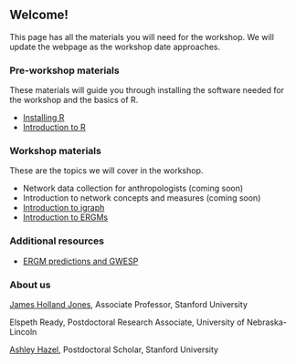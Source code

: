 ## Welcome!

This page has all the materials you will need for the workshop. We will update the webpage as the workshop date approaches.

### Pre-workshop materials

These materials will guide you through installing the software needed for the workshop and the basics of R.

- [Installing R](R-setup.Rmd)
- [Introduction to R](intro-R.html)

### Workshop materials

These are the topics we will cover in the workshop.

- Network data collection for anthropologists (coming soon)
- Introduction to network concepts and measures (coming soon)
- [Introduction to igraph](intro-igraph.html)
- [Introduction to ERGMs](intro-ergm.html)

### Additional resources

- [ERGM predictions and GWESP](ergm-predictions.html)


### About us

[James Holland Jones](https://people.stanford.edu/jhj1/), Associate Professor, Stanford University

Elspeth Ready, Postdoctoral Research Associate, University of Nebraska-Lincoln

[Ashley Hazel](https://anthropology.stanford.edu/people/ashley-hazel), Postdoctoral Scholar, Stanford University
